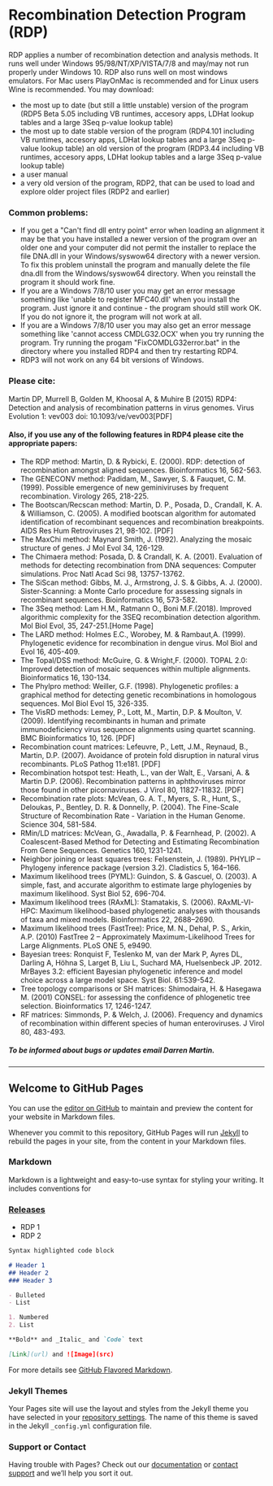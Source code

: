 # Recombination Detection Program (RDP)

RDP applies a number of recombination detection and analysis methods. It runs well under Windows 95/98/NT/XP/VISTA/7/8 and may/may not run properly under Windows 10. RDP also runs well on most windows emulators. For Mac users PlayOnMac is recommended and for Linux users Wine is recommended. You may download:

 - the most up to date (but still a little unstable) version of the program (RDP5 Beta 5.05 including VB runtimes, accesory apps, LDHat lookup tables and a large 3Seq p-value lookup table)
 - the most up to date stable version of the program (RDP4.101 including VB runtimes, accesory apps, LDHat lookup tables and a large 3Seq p-value lookup table)
an old version of the program (RDP3.44 including VB runtimes, accesory apps, LDHat lookup tables and a large 3Seq p-value lookup table)
 - a user manual
 - a very old version of the program, RDP2, that can be used to load and explore older project files (RDP2 and earlier)


### Common problems:

 - If you get a "Can't find dll entry point" error when loading an alignment it may be that you have installed a newer version of the program over an older one and your computer did not permit the installer to replace the file DNA.dll in your Windows/syswow64 directory with a newer version. To fix this problem uninstall the program and manually delete the file dna.dll from the Windows/syswow64 directory. When you reinstall the program it should work fine.
 - If you are a Windows 7/8/10 user you may get an error message something like 'unable to register MFC40.dll' when you install the program. Just ignore it and continue - the program should still work OK. If you do not ignore it, the program will not work at all.
 - If you are a Windows 7/8/10 user you may also get an error message something like 'cannot access CMDLG32.OCX' when you try running the program. Try running the progam "FixCOMDLG32error.bat" in the directory where you installed RDP4 and then try restarting RDP4.
 - RDP3 will not work on any 64 bit versions of Windows.


### Please cite:

Martin DP, Murrell B, Golden M, Khoosal A, & Muhire B (2015) RDP4: Detection and analysis of recombination patterns in virus genomes. Virus Evolution 1: vev003 doi: 10.1093/ve/vev003[PDF]

#### Also, if you use any of the following features in RDP4 please cite the appropriate papers:

 - The RDP method: Martin, D. & Rybicki, E. (2000). RDP: detection of recombination amongst aligned sequences. Bioinformatics 16, 562-563.
 - The GENECONV method: Padidam, M., Sawyer, S. & Fauquet, C. M. (1999). Possible emergence of new geminiviruses by frequent recombination. Virology 265, 218-225.
 - The Bootscan/Recscan method: Martin, D. P., Posada, D., Crandall, K. A. & Williamson, C. (2005). A modified bootscan algorithm for automated identification of recombinant sequences and recombination breakpoints. AIDS Res Hum Retroviruses 21, 98-102. [PDF]
 - The MaxChi method: Maynard Smith, J. (1992). Analyzing the mosaic structure of genes. J Mol Evol 34, 126-129.
 - The Chimaera method: Posada, D. & Crandall, K. A. (2001). Evaluation of methods for detecting recombination from DNA sequences: Computer simulations. Proc Natl Acad Sci 98, 13757-13762.
  - The SiScan method: Gibbs, M. J., Armstrong, J. S. & Gibbs, A. J. (2000). Sister-Scanning: a Monte Carlo procedure for assessing signals in recombinant sequences. Bioinformatics 16, 573-582.
  - The 3Seq method: Lam H.M., Ratmann O., Boni M.F.(2018). Improved algorithmic complexity for the 3SEQ recombination detection algorithm. Mol Biol Evol, 35, 247-251.[Home Page]
  - The LARD method: Holmes E.C., Worobey, M. & Rambaut,A. (1999). Phylogenetic evidence for recombination in dengue virus. Mol Biol and Evol 16, 405-409.
  - The Topal/DSS method: McGuire, G. & Wright,F. (2000). TOPAL 2.0: Improved detection of mosaic sequences within multiple alignments. Bioinformatics 16, 130-134.
  - The Phylpro method: Weiller, G.F. (1998). Phylogenetic profiles: a graphical method for detecting genetic recombinations in homologous sequences. Mol Biol Evol 15, 326-335.
  - The VisRD methods: Lemey, P., Lott, M., Martin, D.P. & Moulton, V. (2009). Identifying recombinants in human and primate immunodeficiency virus sequence alignments using quartet scanning. BMC Bioinformatics 10, 126. [PDF]
  - Recombination count matrices: Lefeuvre, P., Lett, J.M., Reynaud, B., Martin, D.P. (2007). Avoidance of protein fold disruption in natural virus recombinants. PLoS Pathog 11:e181. [PDF]
  - Recombination hotspot test: Heath, L., van der Walt, E., Varsani, A. & Martin D.P. (2006). Recombination patterns in aphthoviruses mirror those found in other picornaviruses. J Virol 80, 11827-11832. [PDF]
  - Recombination rate plots: McVean, G. A. T., Myers, S. R., Hunt, S., Deloukas, P., Bentley, D. R. & Donnelly, P. (2004). The Fine-Scale Structure of Recombination Rate   - Variation in the Human Genome. Science 304, 581-584.
  - RMin/LD matrices: McVean, G., Awadalla, P. & Fearnhead, P. (2002). A Coalescent-Based Method for Detecting and Estimating Recombination From Gene Sequences. Genetics 160, 1231-1241.
  - Neighbor joining or least squares trees: Felsenstein, J. (1989). PHYLIP – Phylogeny inference package (version 3.2). Cladistics 5, 164–166.
  - Maximum likelihood trees (PYML): Guindon, S. & Gascuel, O. (2003). A simple, fast, and accurate algorithm to estimate large phylogenies by maximum likelihood. Syst Biol 52, 696-704.
  - Maximum likelihood trees (RAxML): Stamatakis, S. (2006). RAxML-VI-HPC: Maximum likelihood-based phylogenetic analyses with thousands of taxa and mixed models. Bioinformatics 22, 2688–2690.
  - Maximum likelihood trees (FastTree): Price, M. N., Dehal, P. S., Arkin, A.P. (2010) FastTree 2 – Approximately Maximum-Likelihood Trees for Large Alignments. PLoS ONE 5, e9490.
  - Bayesian trees: Ronquist F, Teslenko M, van der Mark P, Ayres DL, Darling A, Höhna S, Larget B, Liu L, Suchard MA, Huelsenbeck JP. 2012. MrBayes 3.2: efficient Bayesian phylogenetic inference and model choice across a large model space. Syst Biol. 61:539-542.
  - Tree topology comparisons or SH matrices: Shimodaira, H. & Hasegawa M. (2001) CONSEL: for assessing the confidence of phlogenetic tree selection. Bioinformatics 17, 1246-1247.
  - RF matrices: Simmonds, P. & Welch, J. (2006). Frequency and dynamics of recombination within different species of human enteroviruses. J Virol 80, 483-493.


##### To be informed about bugs or updates email Darren Martin.

----

## Welcome to GitHub Pages

You can use the [editor on GitHub](https://github.com/uct-cbio/software-demo/edit/main/docs/index.md) to maintain and preview the content for your website in Markdown files.

Whenever you commit to this repository, GitHub Pages will run [Jekyll](https://jekyllrb.com/) to rebuild the pages in your site, from the content in your Markdown files.

### Markdown

Markdown is a lightweight and easy-to-use syntax for styling your writing. It includes conventions for

### [Releases](https://github.com/uct-cbio/software-demo/releases)

 - RDP 1
 - RDP 2
 
```markdown
Syntax highlighted code block

# Header 1
## Header 2
### Header 3

- Bulleted
- List

1. Numbered
2. List

**Bold** and _Italic_ and `Code` text

[Link](url) and ![Image](src)
```

For more details see [GitHub Flavored Markdown](https://guides.github.com/features/mastering-markdown/).

### Jekyll Themes

Your Pages site will use the layout and styles from the Jekyll theme you have selected in your [repository settings](https://github.com/uct-cbio/software-demo/settings). The name of this theme is saved in the Jekyll `_config.yml` configuration file.

### Support or Contact

Having trouble with Pages? Check out our [documentation](https://docs.github.com/categories/github-pages-basics/) or [contact support](https://github.com/contact) and we’ll help you sort it out.
